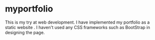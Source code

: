 # myportfolio
This is my try at web development. I have implemented my portfolio as a static website . I haven't used any CSS frameworks such as BootStrap in designing the page.
